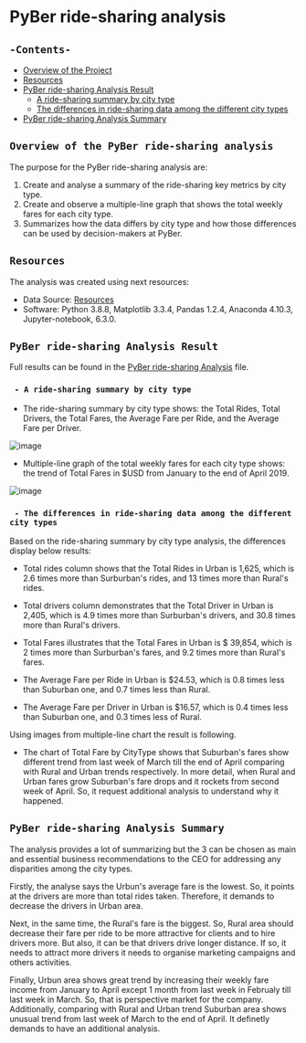# PyBer ride-sharing analysis
## `-Contents-`	
	
- [Overview of the Project](#overview-of-the-PyBer-ride-sharing-analysis)	
- [Resources](#resources)	
- [PyBer ride-sharing Analysis Result](#PyBer-ride-sharing-Analysis-Result)	
  - [A ride-sharing summary by city type](#A-ride-sharing-summary-by-city-type)	
  - [The differences in ride-sharing data among the different city types](#The-differences-in-ride-sharing-data-among-the-different-city-types)		 
- [PyBer ride-sharing Analysis Summary](#PyBer-ride-sharing-Analysis-Summary)	
	
## `Overview of the PyBer ride-sharing analysis`	
	
The purpose for the PyBer ride-sharing analysis are: 	
1. Create and analyse a summary of the ride-sharing key metrics by city type.
2. Create and observe a multiple-line graph that shows the total weekly fares for each city type. 	
3. Summarizes how the data differs by city type and how those differences can be used by decision-makers at PyBer.	
## `Resources`	
The analysis was created using next resources:	
  - Data Source:  [Resources](./Resources/)	
  - Software: Python 3.8.8, Matplotlib 3.3.4, Pandas 1.2.4, Anaconda 4.10.3, Jupyter-notebook, 6.3.0.	
## `PyBer ride-sharing Analysis Result`	
	
Full results can be found in the [PyBer ride-sharing Analysis](./PyBer_Challenge.ipynb) file.	
  ### ` - A ride-sharing summary by city type`	

  - The ride-sharing summary by city type shows: the Total Rides, Total Drivers, the Total Fares, the Average Fare per Ride, and the Average Fare per Driver.

![image](https://user-images.githubusercontent.com/68247343/127799416-af9f19aa-8014-471d-8deb-6143c8406fd1.png)
  
  - Multiple-line graph of the total weekly fares for each city type shows: the trend of Total Fares in $USD from January to the end of April 2019.

![image](https://user-images.githubusercontent.com/68247343/127799475-5056a017-9e34-4fc4-a9ab-3af73e90e697.png)

  ### ` - The differences in ride-sharing data among the different city types`	

Based on the ride-sharing summary by city type analysis, the differences display below results:

  - Total rides column shows that the Total Rides in Urban is 1,625, which is 2.6 times more than Surburban's rides, and 13 times more than Rural's rides.

  - Total drivers column demonstrates that the Total Driver in Urban is 2,405, which is 4.9 times more than Surburban's drivers, and 30.8 times more than Rural's drivers.

  - Total Fares illustrates that the Total Fares in Urban is $ 39,854, which is 2 times more than Surburban's fares, and 9.2 times more than Rural's fares. 

  - The Average Fare per Ride in Urban is $24.53, which is 0.8 times less than Suburban one, and 0.7 times less than Rural.

  - The Average Fare per Driver in Urban is $16.57, which is 0.4 times less than Suburban one, and 0.3 times less of Rural.

 Using images from multiple-line chart the result is following.
  - The chart of Total Fare by CityType shows that Suburban's fares show different trend from last week of March till the end of April comparing with Rural and Urban trends respectively. In more detail, when Rural and Urban fares grow Suburban's fare drops and it rockets from second week of April. So, it request additional analysis to understand why it happened.

## `PyBer ride-sharing Analysis Summary`	

The analysis provides a lot of summarizing but the 3 can be chosen as main and essential business recommendations to the CEO for addressing any disparities among the city types.

Firstly, the analyse says the Urbun's average fare is the lowest. So, it points at the drivers are more than total rides taken. Therefore, it demands to decrease the drivers in Urban area. 

Next, in the same time, the Rural's fare is the biggest. So, Rural area should decrease their fare per ride to be more attractive for clients and to hire drivers more. But also, it can be that drivers drive longer distance. If so, it needs to attract more drivers it needs to organise marketing campaigns and others activities. 

Finally, Urbun area shows great trend by increasing their weekly fare income from January to April except 1 month from last week in Februaly till last week in March. So, that is perspective market for the company.
Additionally, comparing with Rural and Urban trend Suburban area shows unusual trend from last week of March to the end of April. It definetly demands to have an additional analysis.
